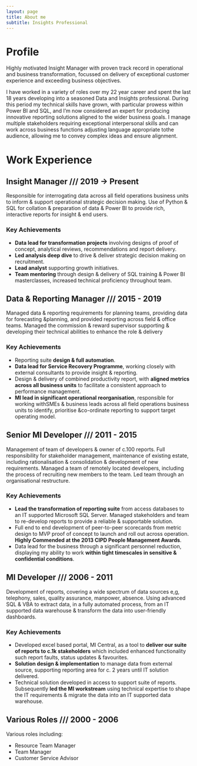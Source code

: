 ```yaml
---
layout: page
title: About me
subtitle: Insights Professional
---
```


# Profile
Highly motivated Insight Manager with proven track record in operational and business transformation, focussed on delivery of exceptional customer experience and exceeding business objectives.

I have worked in a variety of roles over my 22 year career and spent the last 18 years developing into a seasoned Data and Insights professional. During this period my technical skills have grown, with particular prowess within Power BI and SQL, and I’m now considered an expert for producing innovative reporting solutions aligned to the wider business goals. I manage multiple stakeholders requiring exceptional interpersonal skills and can work across business functions adjusting language appropriate tothe audience, allowing me to convey complex ideas and ensure alignment.


#  Work Experience


## Insight Manager /// 2019 -> Present

Responsible for interrogating data across all field operations business units to inform & support operational strategic decision making. Use of Python & SQL for collation & preparation of 
data & Power BI to provide rich, interactive reports for insight & end users.

### Key Achievements
- **Data lead for transformation projects** involving designs of proof of concept, analytical reviews, recommendations and report delivery.
- **Led analysis deep dive** to drive & deliver strategic decision making on recruitment.
- **Lead analyst** supporting growth initiatives.
- **Team mentoring** through design & delivery of SQL training & Power BI masterclasses, increased technical proficiency throughout team.
   
   
   
## Data & Reporting Manager /// 2015 - 2019

Managed data & reporting requirements for planning teams, providing data for forecasting &planning, and provided reporting across field & office teams. Managed the commission & reward supervisor supporting & developing their technical abilities to enhance the role & delivery

### Key Achievements
- Reporting suite **design & full automation**.
- **Data lead for Service Recovery Programme**, working closely with external consultants to provide insight & reporting. 
- Design & delivery of combined productivity report, with **aligned metrics across all business units** to facilitate a consistent approach to performance management.
- **MI lead in significant operational reorganisation**, responsible for working withSMEs & business leads across all field operations business units to identify, prioritise &co-ordinate reporting to support target operating model.
   
   
   
## Senior MI Developer  /// 2011 - 2015

Management of team of developers & owner of c.100 reports. Full responsibility for stakeholder management, maintenance of existing estate, including rationalisation & consolidation & development of new requirements. Managed a team of remotely located developers, including the process of recruiting new members to the team. Led team through an organisational restructure.

### Key Achievements
- **Lead the transformation of reporting suite** from access databases to an IT supported Microsoft SQL Server. Managed stakeholders and team to re-develop reports to provide a reliable & supportable solution.
- Full end to end development of peer-to-peer scorecards from metric design to MVP proof of concept to launch and roll out across operation. **Highly Commended at the 2013 CIPD People Management Awards**.
- Data lead for the business through a significant personnel reduction, displaying my ability to work **within tight timescales in sensitive & confidential conditions**.
     

       
## MI Developer  /// 2006 - 2011

Development of reports, covering a wide spectrum of data sources e,g, telephony, sales, quality assurance, manpower, absence. Using advanced SQL & VBA to extract data, in a fully automated process, from an IT supported data warehouse & transform the data into user-friendly dashboards.


### Key Achievements
- Developed excel based portal, MI Central, as a tool to **deliver our suite of reports to c.1k stakeholders** which included enhanced functionality such report faults, status updates & favourites.
- **Solution design & implementation** to manage data from external source, supporting reporting area for c. 2 years until IT solution delivered.
- Technical solution developed in access to support suite of reports. Subsequently **led the MI workstream** using technical expertise to shape the IT requirements & migrate the data into an IT supported data warehouse.

   
   
## Various Roles  /// 2000 - 2006

Various roles including:

- Resource Team Manager 
- Team Manager 
- Customer Service Advisor


